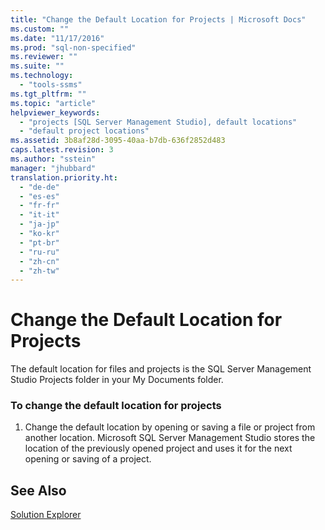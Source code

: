 ```yaml
---
title: "Change the Default Location for Projects | Microsoft Docs"
ms.custom: ""
ms.date: "11/17/2016"
ms.prod: "sql-non-specified"
ms.reviewer: ""
ms.suite: ""
ms.technology: 
  - "tools-ssms"
ms.tgt_pltfrm: ""
ms.topic: "article"
helpviewer_keywords: 
  - "projects [SQL Server Management Studio], default locations"
  - "default project locations"
ms.assetid: 3b8af28d-3095-40aa-b7db-636f2852d483
caps.latest.revision: 3
ms.author: "sstein"
manager: "jhubbard"
translation.priority.ht: 
  - "de-de"
  - "es-es"
  - "fr-fr"
  - "it-it"
  - "ja-jp"
  - "ko-kr"
  - "pt-br"
  - "ru-ru"
  - "zh-cn"
  - "zh-tw"
---
```

# Change the Default Location for Projects
The default location for files and projects is the SQL Server Management Studio Projects folder in your My Documents folder.  
  
### To change the default location for projects  
  
1.  Change the default location by opening or saving a file or project from another location. Microsoft SQL Server Management Studio stores the location of the previously opened project and uses it for the next opening or saving of a project.  
  
## See Also  
[Solution Explorer](../ssms/solution-explorer.md)  
  
